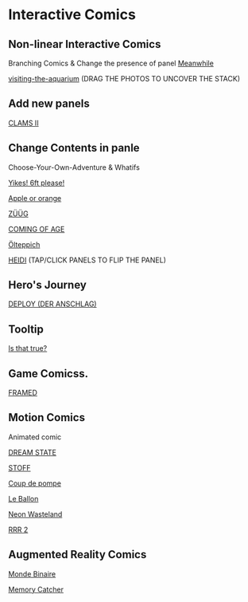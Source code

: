 # Interactive Comics
## Non-linear Interactive Comics
Branching Comics & Change the presence of panel
[Meanwhile](https://www.zarfhome.com/meanwhile/)

[visiting-the-aquarium](https://abwaesser.net/comic/visiting-the-aquarium/) (DRAG THE PHOTOS TO UNCOVER THE STACK)

## Add new panels

[CLAMS II](https://abwaesser.net/comic/clams-ii/#drop)

## Change Contents in panle 
Choose-Your-Own-Adventure & Whatifs

[Yikes! 6ft please!](https://gramener.com/nyc311/)

[Apple or orange](https://muckenhoupt.itch.io/interactive-comics-prototype)

[ZÜÜG](https://abwaesser.net/comic/zueueg/)

[COMING OF AGE](https://abwaesser.net/comic/coming-of-age/)

[Ölteppich](https://abwaesser.net/comic/oelteppich/)

[HEIDI](https://abwaesser.net/comic/heidi/) (TAP/CLICK PANELS TO FLIP THE PANEL)

## Hero's Journey

[DEPLOY (DER ANSCHLAG)](https://abwaesser.net/comic/deploy/)

## Tooltip
[Is that true?](https://public.tableau.com/profile/mikevizneros#!/vizhome/IsThatRight/IsThatTrue)

## Game Comicss.  

[FRAMED](http://framed-game.com/)

## Motion Comics
Animated comic

[DREAM STATE](https://abwaesser.net/comic/dream-state/)

[STOFF](https://abwaesser.net/comic/stoff/)

[Coup de pompe](https://turbointeractive.fr/coup-de-pompe/)

[Le Ballon](https://turbointeractive.fr/le-ballon/)

[Neon Wasteland](https://www.neonwastelandgame.com/)

[RRR 2](https://play.google.com/store/apps/details?id=com.PLASTIEK.RRR2&fbclid=IwAR17BAPbmAslO22ibetS04lIrKv0O1barbiuRYbY0bsPr8XmnNUdcp5Wx4s)
## Augmented Reality Comics
[Monde Binaire](https://transmii.com/project/monde-binaire/)

[Memory Catcher](https://screendiver.com/directory/memory-catcher/)
